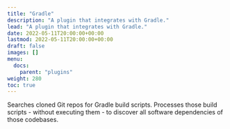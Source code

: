 ```yaml
---
title: "Gradle"
description: "A plugin that integrates with Gradle."
lead: "A plugin that integrates with Gradle."
date: 2022-05-11T20:00:00+00:00
lastmod: 2022-05-11T20:00:00+00:00
draft: false
images: []
menu:
  docs:
    parent: "plugins"
weight: 280
toc: true
---
```


Searches cloned Git repos for Gradle build scripts.  Processes those build scripts - without executing them - to
discover all software dependencies of those codebases.
